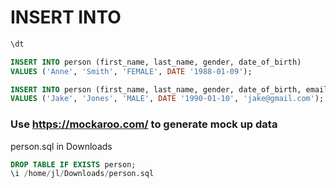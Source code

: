 # INSERT INTO

```sql
\dt
```

```sql
INSERT INTO person (first_name, last_name, gender, date_of_birth)
VALUES ('Anne', 'Smith', 'FEMALE', DATE '1988-01-09');
```

```sql
INSERT INTO person (first_name, last_name, gender, date_of_birth, email)
VALUES ('Jake', 'Jones', 'MALE', DATE '1990-01-10', 'jake@gmail.com');
```

### Use https://mockaroo.com/ to generate mock up data

person.sql in Downloads

```sql
DROP TABLE IF EXISTS person;
\i /home/jl/Downloads/person.sql
```
